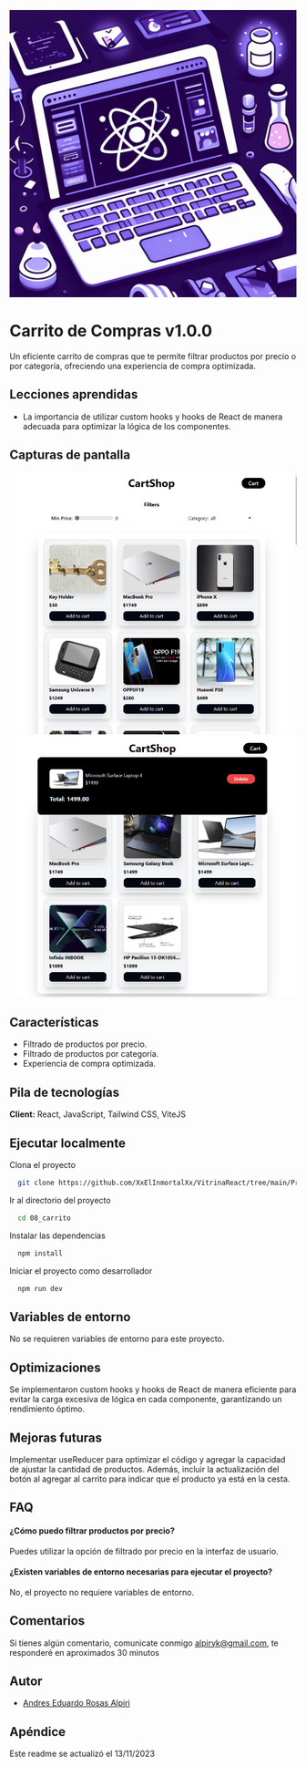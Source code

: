 ![Logo](../../logovitrinareact.jpg)

# Carrito de Compras v1.0.0

Un eficiente carrito de compras que te permite filtrar productos por precio o por categoría, ofreciendo una experiencia de compra optimizada.

## Lecciones aprendidas

- La importancia de utilizar custom hooks y hooks de React de manera adecuada para optimizar la lógica de los componentes.

## Capturas de pantalla

![App Screenshot](./sourceReadme/carrito1.png 'carrito')
![App Screenshot](./sourceReadme/carrito2.png 'carrito 2')

## Características

- Filtrado de productos por precio.
- Filtrado de productos por categoría.
- Experiencia de compra optimizada.

## Pila de tecnologías

**Client:** React, JavaScript, Tailwind CSS, ViteJS

## Ejecutar localmente

Clona el proyecto

```bash
  git clone https://github.com/XxElInmortalXx/VitrinaReact/tree/main/Proyectos/08_carrito
```

Ir al directorio del proyecto

```bash
  cd 08_carrito
```

Instalar las dependencias

```bash
  npm install
```

Iniciar el proyecto como desarrollador

```bash
  npm run dev
```


## Variables de entorno

No se requieren variables de entorno para este proyecto.

## Optimizaciones

Se implementaron custom hooks y hooks de React de manera eficiente para evitar la carga excesiva de lógica en cada componente, garantizando un rendimiento óptimo.

## Mejoras futuras

Implementar useReducer para optimizar el código y agregar la capacidad de ajustar la cantidad de productos. Además, incluir la actualización del botón al agregar al carrito para indicar que el producto ya está en la cesta.


## FAQ

#### ¿Cómo puedo filtrar productos por precio?

Puedes utilizar la opción de filtrado por precio en la interfaz de usuario.

#### ¿Existen variables de entorno necesarias para ejecutar el proyecto?

No, el proyecto no requiere variables de entorno.

## Comentarios

Si tienes algún comentario, comunicate conmigo alpiryk@gmail.com, te responderé en aproximados 30 minutos

## Autor

- [Andres Eduardo Rosas Alpiri](https://github.com/XxElInmortalXx)

## Apéndice

Este readme se actualizó el 13/11/2023